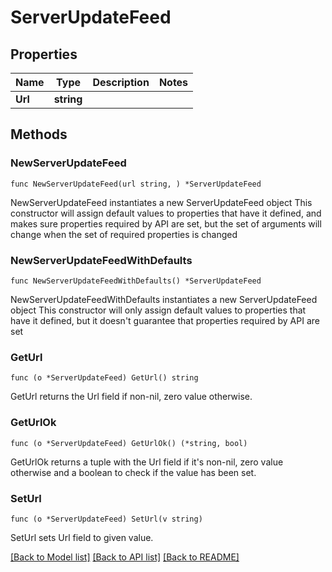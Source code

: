 # ServerUpdateFeed

## Properties

Name | Type | Description | Notes
------------ | ------------- | ------------- | -------------
**Url** | **string** |  | 

## Methods

### NewServerUpdateFeed

`func NewServerUpdateFeed(url string, ) *ServerUpdateFeed`

NewServerUpdateFeed instantiates a new ServerUpdateFeed object
This constructor will assign default values to properties that have it defined,
and makes sure properties required by API are set, but the set of arguments
will change when the set of required properties is changed

### NewServerUpdateFeedWithDefaults

`func NewServerUpdateFeedWithDefaults() *ServerUpdateFeed`

NewServerUpdateFeedWithDefaults instantiates a new ServerUpdateFeed object
This constructor will only assign default values to properties that have it defined,
but it doesn't guarantee that properties required by API are set

### GetUrl

`func (o *ServerUpdateFeed) GetUrl() string`

GetUrl returns the Url field if non-nil, zero value otherwise.

### GetUrlOk

`func (o *ServerUpdateFeed) GetUrlOk() (*string, bool)`

GetUrlOk returns a tuple with the Url field if it's non-nil, zero value otherwise
and a boolean to check if the value has been set.

### SetUrl

`func (o *ServerUpdateFeed) SetUrl(v string)`

SetUrl sets Url field to given value.



[[Back to Model list]](../README.md#documentation-for-models) [[Back to API list]](../README.md#documentation-for-api-endpoints) [[Back to README]](../README.md)


